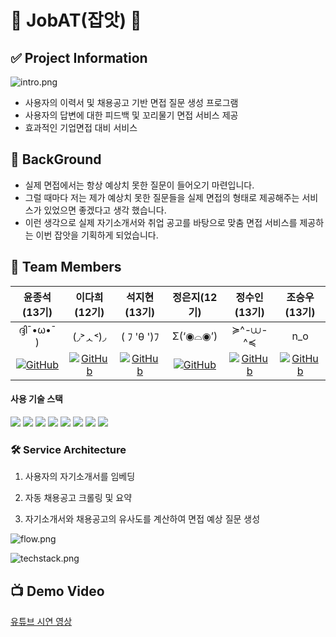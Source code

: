 # 🦈 JobAT(잡앗) 🦈

## ✅ Project Information

![intro.png](https://github.com/Job-AT/jobat-final/blob/main/MD_images/intro.png)

- 사용자의 이력서 및 채용공고 기반 면접 질문 생성 프로그램
- 사용자의 답변에 대한 피드백 및 꼬리물기 면접 서비스 제공
- 효과적인 기업면접 대비 서비스




## 💬 BackGround
- 실제 면접에서는 항상 예상치 못한 질문이 들어오기 마련입니다.
- 그럴 때마다 저는 제가 예상치 못한 질문들을 실제 면접의 형태로 제공해주는 서비스가 있었으면 좋겠다고 생각 했습니다.
- 이런 생각으로 실제 자기소개서와 취업 공고를 바탕으로 맞춤 면접 서비스를 제공하는 이번 잡앗을 기획하게 되었습니다.

## 💟 Team Members
| 윤종석(13기) | 이다희(12기) | 석지현(13기) | 정은지(12기) | 정수인(13기) | 조승우(13기) |
|:---:|:---:|:---:|:---:|:---:|:---:|
|ദ്ദി¯•ω•¯ )|(◞˃ᆺ˂)◞|( ﾌ 'θ ')ﾌ|Σ(‘◉⌓◉’)|≽^-⩊-^≼|n_o|
|<a href = "https://github.com/JJadeYoon"><img alt="GitHub" src ="https://img.shields.io/badge/GitHub-181717.svg?&style=for-the-badge&logo=GitHub&logoColor=white"/>|<a href = "https://github.com/daheeleestudy"><img alt="GitHub" src ="https://img.shields.io/badge/GitHub-181717.svg?&style=for-the-badge&logo=GitHub&logoColor=white"/>|<a href = "https://github.com/Seok-JH"><img alt="GitHub" src ="https://img.shields.io/badge/GitHub-181717.svg?&style=for-the-badge&logo=GitHub&logoColor=white"/>|<a href = "https://github.com/bbobburi"><img alt="GitHub" src ="https://img.shields.io/badge/GitHub-181717.svg?&style=for-the-badge&logo=GitHub&logoColor=white"/>|<a href = "https://github.com/SooinJung"><img alt="GitHub" src ="https://img.shields.io/badge/GitHub-181717.svg?&style=for-the-badge&logo=GitHub&logoColor=white"/>|<a href = "https://github.com/hang-o"><img alt="GitHub" src ="https://img.shields.io/badge/GitHub-181717.svg?&style=for-the-badge&logo=GitHub&logoColor=white"/>|

  #### 사용 기술 스택
  <div>
    <img src="https://img.shields.io/badge/langchain-81C147?style=for-the-badge&logo=langchain&logoColor=black">
    <img src="https://img.shields.io/badge/huggingface-FFD21E?style=for-the-badge&logo=huggingface&logoColor=black">
    <img src="https://img.shields.io/badge/streamlit-FF4B4B?style=for-the-badge&logo=streamlit&logoColor=black">
    <img src="https://img.shields.io/badge/openai-412991?style=for-the-badge&logo=openai&logoColor=black">
    <img src="https://img.shields.io/badge/amazonec2-FF9900?style=for-the-badge&logo=amazonec2&logoColor=black">
    <img src="https://img.shields.io/badge/selenium-43B02A?style=for-the-badge&logo=selenium&logoColor=black">
    <img src="https://img.shields.io/badge/googlecolab-F9AB00?style=for-the-badge&logo=googlecolab&logoColor=black">
    <img src="https://img.shields.io/badge/python-3776AB?style=for-the-badge&logo=python&logoColor=black">
  </div>


### 🛠️ Service Architecture

1. 사용자의 자기소개서를 임베딩

2. 자동 채용공고 크롤링 및 요약

3. 자기소개서와 채용공고의 유사도를 계산하여 면접 예상 질문 생성

![flow.png](https://github.com/Job-AT/jobat-final/blob/main/MD_images/flow.png)

![techstack.png](https://github.com/Job-AT/jobat-final/blob/main/MD_images/techstack.png)

## 📺 Demo Video

[유튜브 시연 영상](https://youtu.be/_OWhFOPmMwI)
